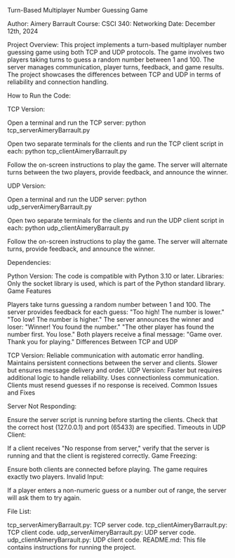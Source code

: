Turn-Based Multiplayer Number Guessing Game

Author: Aimery Barrault
Course: CSCI 340: Networking
Date: December 12th, 2024

Project Overview:
This project implements a turn-based multiplayer number guessing game using both TCP and UDP protocols. 
The game involves two players taking turns to guess a random number between 1 and 100. The server manages communication, player turns, feedback, and game results. 
The project showcases the differences between TCP and UDP in terms of reliability and connection handling.

How to Run the Code:

TCP Version:

Open a terminal and run the TCP server:
python tcp_serverAimeryBarrault.py

Open two separate terminals for the clients and run the TCP client script in each:
python tcp_clientAimeryBarrault.py

Follow the on-screen instructions to play the game. The server will alternate turns between the two players, provide feedback, and announce the winner.

UDP Version:

Open a terminal and run the UDP server:
python udp_serverAimeryBarrault.py

Open two separate terminals for the clients and run the UDP client script in each:
python udp_clientAimeryBarrault.py

Follow the on-screen instructions to play the game. The server will alternate turns, provide feedback, and announce the winner.

Dependencies:

Python Version: The code is compatible with Python 3.10 or later.
Libraries: Only the socket library is used, which is part of the Python standard library.
Game Features

Players take turns guessing a random number between 1 and 100.
The server provides feedback for each guess:
"Too high! The number is lower."
"Too low! The number is higher."
The server announces the winner and loser:
"Winner! You found the number."
"The other player has found the number first. You lose."
Both players receive a final message: "Game over. Thank you for playing."
Differences Between TCP and UDP

TCP Version:
Reliable communication with automatic error handling.
Maintains persistent connections between the server and clients.
Slower but ensures message delivery and order.
UDP Version:
Faster but requires additional logic to handle reliability.
Uses connectionless communication.
Clients must resend guesses if no response is received.
Common Issues and Fixes

Server Not Responding:

Ensure the server script is running before starting the clients.
Check that the correct host (127.0.0.1) and port (65433) are specified.
Timeouts in UDP Client:

If a client receives "No response from server," verify that the server is running and that the client is registered correctly.
Game Freezing:

Ensure both clients are connected before playing. The game requires exactly two players.
Invalid Input:

If a player enters a non-numeric guess or a number out of range, the server will ask them to try again.

File List:

tcp_serverAimeryBarrault.py: TCP server code.
tcp_clientAimeryBarrault.py: TCP client code.
udp_serverAimeryBarrault.py: UDP server code.
udp_clientAimeryBarrault.py: UDP client code.
README.md: This file contains instructions for running the project.
